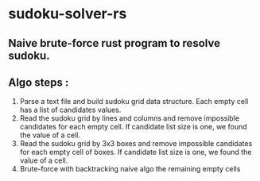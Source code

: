 # sudoku-solver-rs

## Naive brute-force rust program to resolve sudoku.

## Algo steps :

1) Parse a text file and build sudoku grid data structure. Each empty cell has a list of candidates values.
2) Read the sudoku grid by lines and columns and remove impossible candidates for each empty cell. If candidate list size is one, we found the value of a cell.
3) Read the sudoku grid by 3x3 boxes and remove impossible candidates for each empty cell of boxes. If candidate list size is one, we found the value of a cell.
4) Brute-force with backtracking naive algo the remaining empty cells
